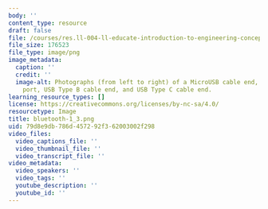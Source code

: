 ```yaml
---
body: ''
content_type: resource
draft: false
file: /courses/res.ll-004-ll-educate-introduction-to-engineering-concepts-spring-2022/bluetooth-1_3.png
file_size: 176523
file_type: image/png
image_metadata:
  caption: ''
  credit: ''
  image-alt: Photographs (from left to right) of a MicroUSB cable end, USB Type A
    port, USB Type B cable end, and USB Type C cable end.
learning_resource_types: []
license: https://creativecommons.org/licenses/by-nc-sa/4.0/
resourcetype: Image
title: bluetooth-1_3.png
uid: 79d8e9db-786d-4572-92f3-62003002f298
video_files:
  video_captions_file: ''
  video_thumbnail_file: ''
  video_transcript_file: ''
video_metadata:
  video_speakers: ''
  video_tags: ''
  youtube_description: ''
  youtube_id: ''
---
```

